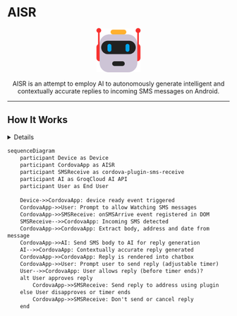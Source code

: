 # AISR



<p align="center">
  <img width="100" height="100" src="https://github.com/MurageKabui/AISR/blob/main/AISR.png?raw=true"><br>
</p>

<p align="center">
	AISR is an attempt to employ AI to autonomously generate intelligent and contextually accurate replies to incoming SMS messages on Android.
</p>

---



## How It Works

<details>

    <summary>step-by-step breakdown</summary>
  
  
    1. **Device Initialization**: 
       - The app is launched, `deviceready` event is fired, it signifies the app is ready to interact with native plugins and features via cordova.
    
    2. **Registering the SMS Listener**:
       - After firing the `deviceready` event, if SMS watching is allowed, an event listener ``onSMSArrive`` from ``cordova-plugin-sms-receive`` is registered. This listener is responsible for detecting incoming SMS messages on the host device.
       
       > This is assuming that the Phone and SMS permission is allowed.
    
    3. **Capturing Incoming SMS**:
       - When a new SMS message is detected, `onSMSArrive` event is triggered.  We proceed to extract the SMS data, specifically the message body, sender's address and the current date.
    
    4. **AI-Powered Response Generation**:
       - The extracted SMS body along with the last nth messages are sent to Groqcloud AI API for analysis in order to generate a contextually accurate reply.
       
       > A system prompt can be set-up to allow a personalized processing for the message.
    
    5. **User Interaction**:
       - After the AI generates a reply, the app prompts the user to review and approve the response. An adjustable timer is initiated, giving the user a specified amount of time to approve or modify the reply.
    
    6. **Automated Reply**:
       - If the user approves the AI-generated reply within the given time, the reply is sent back to the original sender.
       
       If the timer expires without user intervention, the app can either send the reply automatically or cancel the operation based on predefined settings.
  
</details>

```mermaid
sequenceDiagram
    participant Device as Device
    participant CordovaApp as AISR
    participant SMSReceive as cordova-plugin-sms-receive
    participant AI as GroqCloud AI API
    participant User as End User

    Device->>CordovaApp: device ready event triggered
    CordovaApp->>User: Prompt to allow Watching SMS messages
    CordovaApp->>SMSReceive: onSMSArrive event registered in DOM
    SMSReceive-->>CordovaApp: Incoming SMS detected
    CordovaApp->>CordovaApp: Extract body, address and date from message
    CordovaApp->>AI: Send SMS body to AI for reply generation
    AI-->>CordovaApp: Contextually accurate reply generated
    CordovaApp->>CordovaApp: Reply is rendered into chatbox
    CordovaApp->>User: Prompt user to send reply (adjustable timer)
    User-->>CordovaApp: User allows reply (before timer ends)?
    alt User approves reply
        CordovaApp->>SMSReceive: Send reply to address using plugin
    else User disapproves or timer ends
        CordovaApp->>SMSReceive: Don't send or cancel reply
    end
```